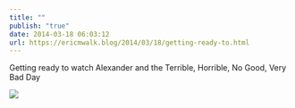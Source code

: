 ```yaml
---
title: ""
publish: "true"
date: 2014-03-18 06:03:12
url: https://ericmwalk.blog/2014/03/18/getting-ready-to.html
---
```


Getting ready to watch Alexander and the Terrible, Horrible, No Good, Very Bad Day

![](https://ericmwalk.blog/uploads/2022/2866ed4c53.jpg)